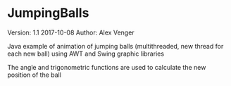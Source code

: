 # JumpingBalls

Version: 1.1 2017-10-08
Author: Alex Venger

Java example of animation of jumping balls (multithreaded, new thread for each new ball) using AWT and Swing graphic libraries

The angle and trigonometric functions are used to calculate the new position of the ball
